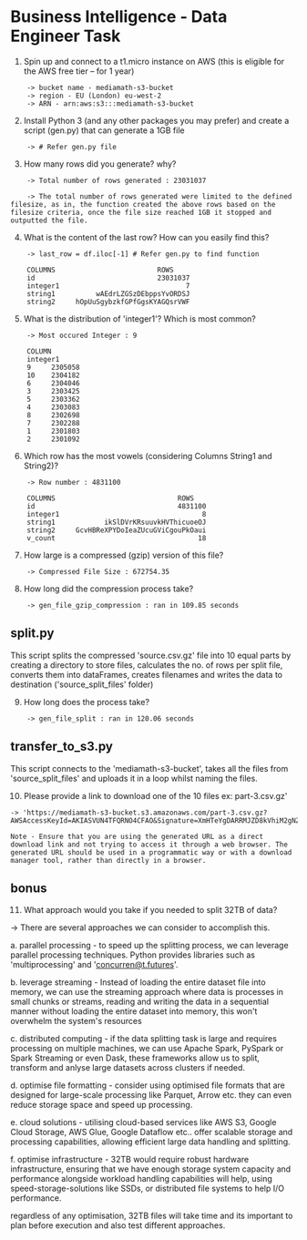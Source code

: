# Business Intelligence - Data Engineer Task
1. Spin up and connect to a t1.micro instance on AWS (this is eligible for the AWS free tier – for 1 year)

```
    -> bucket name - mediamath-s3-bucket
    -> region - EU (London) eu-west-2
    -> ARN - arn:aws:s3:::mediamath-s3-bucket
```

2. Install Python 3 (and any other packages you may prefer) and create a script (gen.py) that can generate a 1GB file

```
    -> # Refer gen.py file
```

3. How many rows did you generate? why?

```
    -> Total number of rows generated : 23031037
    
    -> The total number of rows generated were limited to the defined filesize, as in, the function created the above rows based on the filesize criteria, once the file size reached 1GB it stopped and outputted the file.
```

4. What is the content of the last row? How can you easily find this?

```    
    -> last_row = df.iloc[-1] # Refer gen.py to find function

    COLUMNS                         ROWS
    id                              23031037
    integer1                               7
    string1          wAEdrLZGSzDEbppsYvORDSJ
    string2     hOpUuSgybzkfGPfGgsKYAGQsrVWF
```

5. What is the distribution of 'integer1'? Which is most common?

```
    -> Most occured Integer : 9
    
    COLUMN
    integer1
    9     2305058
    10    2304182
    6     2304046
    3     2303425
    5     2303362
    4     2303083
    8     2302698
    7     2302288
    1     2301803
    2     2301092
```

6. Which row has the most vowels (considering Columns String1 and String2)?

```
    -> Row number : 4831100

    COLUMNS                              ROWS
    id                                   4831100
    integer1                                   8
    string1            ikSlDVrKRsuuvkHVThicuoeOJ
    string2     GcvHBReXPYDoIeaZUcuGViCgouPkOaui
    v_count                                   18
```

7. How large is a compressed (gzip) version of this file?

```    
    -> Compressed File Size : 672754.35
```

8.  How long did the compression process take?

```    
    -> gen_file_gzip_compression : ran in 109.85 seconds
```

## split.py
This script splits the compressed 'source.csv.gz' file into 10 equal parts by creating a directory to store files, calculates the no. of rows per split file, converts them into dataFrames, creates filenames and writes the data to destination ('source_split_files' folder)

9. How long does the process take?

```    
    -> gen_file_split : ran in 120.06 seconds
```

## transfer_to_s3.py
This script connects to the 'mediamath-s3-bucket', takes all the files from 'source_split_files' and uploads it in a loop whilst naming the files.

10. Please provide a link  to download one of the 10 files ex: part-3.csv.gz' 

```
-> 'https://mediamath-s3-bucket.s3.amazonaws.com/part-3.csv.gz?AWSAccessKeyId=AKIASVUN4TFQRNO4CFAO&Signature=XmHTeYgDARRMJZD8kVhiM2gNZhk%3D&Expires=1685058707'
```

`Note - Ensure that you are using the generated URL as a direct download link and not trying to access it through a web browser. The generated URL should be used in a programmatic way or with a download manager tool, rather than directly in a browser.`

## bonus
11. What approach would you take if you needed to split 32TB of data?

-> There are several approaches we can consider to accomplish this.

a. parallel processing - to speed up the splitting process, we can leverage parallel processing techniques. Python provides libraries such as 'multiprocessing' and 'concurren@t.futures'.

b. leverage streaming - Instead of loading the entire dataset file into memory, we can use the streaming approach where data is processes in small chunks or streams, reading and writing the data in a sequential manner without loading the entire dataset into memory, this won't overwhelm the system's resources

c. distributed computing - if the data splitting task is large and requires processing on multiple machines, we can use Apache Spark, PySpark or Spark Streaming or even Dask, these frameworks allow us to split, transform and anlyse large datasets across clusters if needed.

d. optimise file formatting - consider using optimised file formats that are designed for large-scale processing like Parquet, Arrow etc. they can even reduce storage space and speed up processing.

e. cloud solutions - utilising cloud-based services like AWS S3, Google Cloud Storage, AWS Glue, Google Dataflow etc.. offer scalable storage and processing capabilities, allowing efficient large data handling and splitting.

f. optimise infrastructure - 32TB would require robust hardware infrastructure, ensuring that we have enough storage system capacity and performance alongside workload handling capabilities will help, using speed-storage-solutions like SSDs, or distributed file systems to help I/O performance.

regardless of any optimisation, 32TB files will take time and its important to plan before execution and also test different approaches.